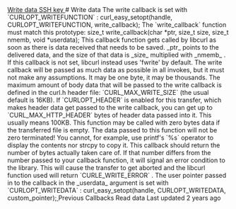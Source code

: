 <a href="write.html" class="navButton-94f2579c--pageItemWithChildrenNested-2c5d8183--navButtonClickable-161b88ca--navButtonOpened-6a88552e">
<span class="text-4505230f--UIH300-2063425d--textContentFamily-49a318e1--navButtonLabel-14a4968f">Write data</span>
</a>
<a href="sshkey.html" class="navButton-94f2579c--pageItemWithChildrenNested-2c5d8183--navButtonClickable-161b88ca">
<span class="text-4505230f--UIH300-2063425d--textContentFamily-49a318e1--navButtonLabel-14a4968f">SSH key</span>
</a># <span class="text-4505230f--DisplayH900-bfb998fa--textContentFamily-49a318e1">Write data</span>
<span class="text-4505230f--UIH300-2063425d--textUIFamily-5ebd8e40--text-8ee2c8b2">
</span>
<span class="text-4505230f--TextH400-3033861f--textContentFamily-49a318e1">
<span data-key="ce358962aa5a43408e280a73aca0c21b">
<span data-offset-key="ce358962aa5a43408e280a73aca0c21b:0">The write callback is set with </span>
<span data-offset-key="ce358962aa5a43408e280a73aca0c21b:1">`CURLOPT_WRITEFUNCTION`</span>
<span data-offset-key="ce358962aa5a43408e280a73aca0c21b:2">:</span>
</span>
</span>    curl_easy_setopt(handle, CURLOPT_WRITEFUNCTION, write_callback);<span class="text-4505230f--TextH400-3033861f--textContentFamily-49a318e1">
<span data-key="687bb2043543411683e6bc5163a7746f">
<span data-offset-key="687bb2043543411683e6bc5163a7746f:0">The </span>
<span data-offset-key="687bb2043543411683e6bc5163a7746f:1">`write_callback`</span>
<span data-offset-key="687bb2043543411683e6bc5163a7746f:2"> function must match this prototype:</span>
</span>
</span>    size_t write_callback(char *ptr, size_t size, size_t nmemb, void *userdata);<span class="text-4505230f--TextH400-3033861f--textContentFamily-49a318e1">
<span data-key="c719dced6322404c95083cfe8dade036">
<span data-offset-key="c719dced6322404c95083cfe8dade036:0">This callback function gets called by libcurl as soon as there is data received that needs to be saved. </span>
<span data-offset-key="c719dced6322404c95083cfe8dade036:1">_ptr_</span>
<span data-offset-key="c719dced6322404c95083cfe8dade036:2"> points to the delivered data, and the size of that data is </span>
<span data-offset-key="c719dced6322404c95083cfe8dade036:3">_size_</span>
<span data-offset-key="c719dced6322404c95083cfe8dade036:4"> multiplied with </span>
<span data-offset-key="c719dced6322404c95083cfe8dade036:5">_nmemb_</span>
<span data-offset-key="c719dced6322404c95083cfe8dade036:6">.</span>
</span>
</span>
<span class="text-4505230f--TextH400-3033861f--textContentFamily-49a318e1">
<span data-key="45cc59b911fb4788bbd90ff7dd98b740">
<span data-offset-key="45cc59b911fb4788bbd90ff7dd98b740:0">If this callback is not set, libcurl instead uses 'fwrite' by default.</span>
</span>
</span>
<span class="text-4505230f--TextH400-3033861f--textContentFamily-49a318e1">
<span data-key="e62a3561877c4fbe84034f2ad5763e11">
<span data-offset-key="e62a3561877c4fbe84034f2ad5763e11:0">The write callback will be passed as much data as possible in all invokes, but it must not make any assumptions. It may be one byte, it may be thousands. The maximum amount of body data that will be passed to the write callback is defined in the curl.h header file: </span>
<span data-offset-key="e62a3561877c4fbe84034f2ad5763e11:1">`CURL_MAX_WRITE_SIZE`</span>
<span data-offset-key="e62a3561877c4fbe84034f2ad5763e11:2"> (the usual default is 16KB). If </span>
<span data-offset-key="e62a3561877c4fbe84034f2ad5763e11:3">`CURLOPT_HEADER`</span>
<span data-offset-key="e62a3561877c4fbe84034f2ad5763e11:4"> is enabled for this transfer, which makes header data get passed to the write callback, you can get up to </span>
<span data-offset-key="e62a3561877c4fbe84034f2ad5763e11:5">`CURL_MAX_HTTP_HEADER`</span>
<span data-offset-key="e62a3561877c4fbe84034f2ad5763e11:6"> bytes of header data passed into it. This usually means 100KB.</span>
</span>
</span>
<span class="text-4505230f--TextH400-3033861f--textContentFamily-49a318e1">
<span data-key="96b3c3f8410445ef8738a7699bed94bb">
<span data-offset-key="96b3c3f8410445ef8738a7699bed94bb:0">This function may be called with zero bytes data if the transferred file is empty.</span>
</span>
</span>
<span class="text-4505230f--TextH400-3033861f--textContentFamily-49a318e1">
<span data-key="66c2e90274324d93b388b909625651d1">
<span data-offset-key="66c2e90274324d93b388b909625651d1:0">The data passed to this function will not be zero terminated! You cannot, for example, use printf's </span>
<span data-offset-key="66c2e90274324d93b388b909625651d1:1">`%s`</span>
<span data-offset-key="66c2e90274324d93b388b909625651d1:2"> operator to display the contents nor strcpy to copy it.</span>
</span>
</span>
<span class="text-4505230f--TextH400-3033861f--textContentFamily-49a318e1">
<span data-key="62f4ff7c799f48289e3ce9494de2612e">
<span data-offset-key="62f4ff7c799f48289e3ce9494de2612e:0">This callback should return the number of bytes actually taken care of. If that number differs from the number passed to your callback function, it will signal an error condition to the library. This will cause the transfer to get aborted and the libcurl function used will return </span>
<span data-offset-key="62f4ff7c799f48289e3ce9494de2612e:1">`CURLE_WRITE_ERROR`</span>
<span data-offset-key="62f4ff7c799f48289e3ce9494de2612e:2">.</span>
</span>
</span>
<span class="text-4505230f--TextH400-3033861f--textContentFamily-49a318e1">
<span data-key="9c973fd2f19b4c188601f16f3bd7d6bb">
<span data-offset-key="9c973fd2f19b4c188601f16f3bd7d6bb:0">The user pointer passed in to the callback in the </span>
<span data-offset-key="9c973fd2f19b4c188601f16f3bd7d6bb:1">_userdata_</span>
<span data-offset-key="9c973fd2f19b4c188601f16f3bd7d6bb:2"> argument is set with </span>
<span data-offset-key="9c973fd2f19b4c188601f16f3bd7d6bb:3">`CURLOPT_WRITEDATA`</span>
<span data-offset-key="9c973fd2f19b4c188601f16f3bd7d6bb:4">:</span>
</span>
</span>    curl_easy_setopt(handle, CURLOPT_WRITEDATA, custom_pointer);<a href="../callbacks.html" class="reset-3c756112--card-6570f064--whiteCard-fff091a4--cardPrevious-56a5e674">
</a>
<span class="text-4505230f--TextH200-a3425406--textContentFamily-49a318e1">Previous</span>
<span class="text-4505230f--UIH400-4e41e82a--textContentFamily-49a318e1">Callbacks</span>
<a href="read.html" class="reset-3c756112--card-6570f064--whiteCard-fff091a4--cardNext-19241c42">
</a>
<span class="text-4505230f--UIH400-4e41e82a--textContentFamily-49a318e1">Read data</span>
<span class="text-4505230f--TextH200-a3425406--textContentFamily-49a318e1">Last updated 2 years ago</span>
